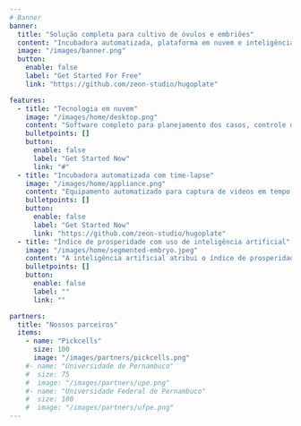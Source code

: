 ```yaml
---
# Banner
banner:
  title: "Solução completa para cultivo de óvulos e embriões"
  content: "Incubadora automatizada, plataforma em nuvem e inteligência artificial aliados para aumentar as chances de gravidez por fertilização in vitro."
  image: "/images/banner.png"
  button:
    enable: false
    label: "Get Started For Free"
    link: "https://github.com/zeon-studio/hugoplate"

features:
  - title: "Tecnologia em nuvem"
    image: "/images/home/desktop.png"
    content: "Software completo para planejamento dos casos, controle de parâmetros, histório e visualização em tempo real dos embriões em cultivo."
    bulletpoints: []
    button:
      enable: false
      label: "Get Started Now"
      link: "#"
  - title: "Incubadora automatizada com time-lapse"
    image: "/images/home/appliance.png"
    content: "Equipamento automatizado para captura de videos em tempo real dos óvulos e embriões em cultivo. Monitore temperatura, humidade, pressão e distribuição dos gases C02 e O2"
    bulletpoints: []
    button:
      enable: false
      label: "Get Started Now"
      link: "https://github.com/zeon-studio/hugoplate"
  - title: "Índice de prosperidade com uso de inteligência artificial"
    image: "/images/home/segmented-embryo.jpeg"
    content: "A inteligência artificial atribui o índice de prosperidade, uma nota de qualidade aos embriões cultivados, baseada na morfologia e dados temporais durante todo o processo de forma dinâmica, altamente sensível e totalmente automatizada."
    bulletpoints: []
    button:
      enable: false
      label: ""
      link: ""

partners:
  title: "Nossos parceiros"
  items:
    - name: "Pickcells"
      size: 100
      image: "/images/partners/pickcells.png"
    #- name: "Universidade de Pernambuco"
    #  size: 75
    #  image: "/images/partners/upe.png"
    #- name: "Universidade Federal de Pernambuco"
    #  size: 100
    #  image: "/images/partners/ufpe.png"
---
```

